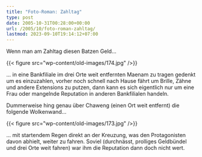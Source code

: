 ```yaml
---
title: "Foto-Roman: Zahltag"
type: post
date: 2005-10-31T00:28:00+00:00
url: /2005/10/foto-roman-zahltag/
lastmod: 2023-09-10T19:14:12+07:00
---
```

Wenn man am Zahltag diesen Batzen Geld...

{{< figure src="wp-content/old-images/174.jpg" />}}

... in eine Bankfiliale im drei Orte weit entfernten Maenam zu tragen gedenkt um es einzuzahlen, vorher noch schnell nach Hause fährt um Brille, Zähne und andere Extensions zu putzen, dann kann es sich eigentlich nur um eine Frau oder mangelnde Reputation in anderen Bankfilialen handeln.

Dummerweise hing genau über Chaweng (einen Ort weit entfernt) die folgende Wolkenwand...

{{< figure src="wp-content/old-images/173.jpg" />}}

... mit startendem Regen direkt an der Kreuzung, was den Protagonisten davon abhielt, weiter zu fahren. Soviel (durchnässt, prolliges Geldbündel und drei Orte weit fahren) war ihm die Reputation dann doch nicht wert.
